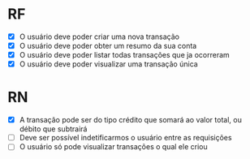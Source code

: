 # RF

-   [x] O usuário deve poder criar uma nova transação
-   [x] O usuário deve poder obter um resumo da sua conta
-   [x] O usuário deve poder listar todas transações que ja ocorreram
-   [x] O usuário deve poder visualizar uma transação única

# RN

-   [x] A transação pode ser do tipo crédito que somará ao valor total, ou débito que subtrairá
-   [ ] Deve ser possível indetificarmos o usuário entre as requisições
-   [ ] O usuário só pode visualizar transações o qual ele criou
